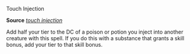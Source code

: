 Touch Injection

**Source** [_touch injection_](ultimateCombat/spells/touchInjection#_touch-injection)

Add half your tier to the DC of a poison or potion you inject into another creature with this spell. If you do this with a substance that grants a skill bonus, add your tier to that skill bonus.

